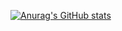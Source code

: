 [![Anurag's GitHub stats](https://github-readme-stats.vercel.app/api?username=Su-u-un)](https://github.com/anuraghazra/github-readme-stats) 
